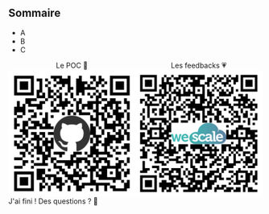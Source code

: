 ## Sommaire

- A
- B
- C



<div style="display: flex; flex-direction: column; justify-content: space-between;">
    <div style="display: flex; flex-direction: row; justify-content: space-between;">
      <div style="display: flex; flex-direction: column; justify-content: space-between; align-items: center">
        <span>Le POC 💪</span>
        <img
            src="assets/qr-code-github.png"
            style="width: 40vw"
            alt="QR Code pointant vers le dépôt Github"
            />
      </div>
      <div style="display: flex; flex-direction: column; justify-content: space-between; align-items: center">
        <span>Les feedbacks 💗</span>
        <img
            src="assets/feedback-placeholder.png"
            style="width: 40vw"
            alt="QR Code pointant vers l'Openfeedback de cette conférence"
            />
      </div>
    </div>
    <div>
      J'ai fini ! Des questions ? 🫣
    </div>
</div>
